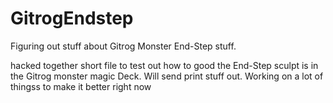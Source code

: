 # GitrogEndstep
Figuring out stuff about Gitrog Monster End-Step stuff.

hacked together short file to test out how to good the End-Step sculpt is in the Gitrog monster magic Deck. Will send print stuff out. Working on a lot of thingss to make it better right now
